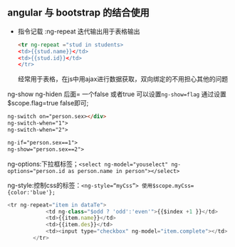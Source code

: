 
## angular 与 bootstrap 的结合使用

- 指令记载 :ng-repeat 迭代输出用于表格输出
   ``` html
   <tr ng-repeat ="stud in students>
   <td>{{stud.name}}</td>
   <td>{{stud.id}}</td>
   </tr>
   ```
	经常用于表格，在js中用ajax进行数据获取，双向绑定的不用担心其他的问题

ng-show ng-hiden 后面= 一个false 或者true 可以设置`ng-show=flag` 通过设置$scope.flag=true false即可;

```html
ng-switch on="person.sex></div>
ng-switch-when="1">
ng-switch-when="2">

ng-if="person.sex==1">
ng-show="person.sex==2">
```

ng-options:下拉框标签；`<select ng-model="youselect" ng-options="person.id as person.name in person"></select>`

ng-style:控制css的标签：`<ng-style=“myCss”> 使用$scope.myCss={color:'blue'};`

```javascript
<tr ng-repeat="item in dataTe">
            <td ng-class="$odd ? 'odd':'even'">{{$index +1 }}</td>
            <td>{{item.name}}</td>
            <td>{{item.des}}</td>
            <td><input type="checkbox" ng-model="item.complete"></td>
        </tr>
```
